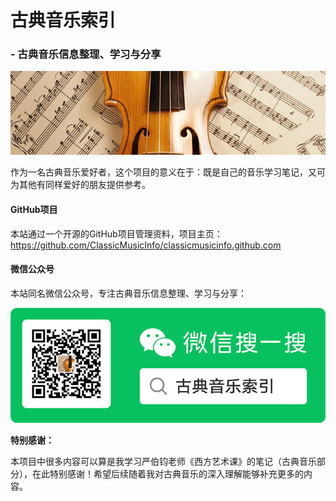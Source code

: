 # 古典音乐索引

### - 古典音乐信息整理、学习与分享

![古典音乐索引](amWiki/images/logo.png "古典音乐信息整理、学习与分享")

作为一名古典音乐爱好者，这个项目的意义在于：既是自己的音乐学习笔记，又可为其他有同样爱好的朋友提供参考。

#### GitHub项目

本站通过一个开源的GitHub项目管理资料，项目主页：https://github.com/ClassicMusicInfo/classicmusicinfo.github.com

#### 微信公众号

本站同名微信公众号，专注古典音乐信息整理、学习与分享：

![微信公众号](amWiki/images/weixin.png "古典音乐索引")

**特别感谢：**

本项目中很多内容可以算是我学习严伯钧老师《西方艺术课》的笔记（古典音乐部分），在此特别感谢！希望后续随着我对古典音乐的深入理解能够补充更多的内容。